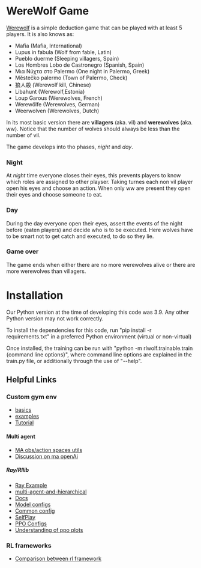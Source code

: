# WereWolf Game
[Werewolf](https://en.wikipedia.org/wiki/Werewolf_social_deduction_game) is a simple deduction game that can be played with at least 5 players. It is also knows as:

- Mafia (Mafia, International)
- Lupus in fabula (Wolf from fable, Latin)
- Pueblo duerme (Sleeping villagers, Spain)
- Los Hombres Lobo de Castronegro (Spanish, Spain)
- Μια Νύχτα στο Palermo (One night in Palermo, Greek)
- Městečko palermo (Town of Palermo, Check)
- 狼人殺 (Werewolf kill, Chinese)
- Libahunt (Werewolf,Estonia)
- Loup Garous (Werewolves, French)
- Werewölfe (Werewolves, German)
- Weerwolven (Werewolves, Dutch)

In its most basic version there are __villagers__ (aka. vil) and __werewolves__ (aka.  ww). 
Notice that the number of wolves should always be less than the number of vil.

The game develops into tho phases, _night_ and _day_.

### Night
At _night_ time everyone closes their eyes, this prevents players to know which roles are assigned to other playser. 
Taking turnes each non vil player open his eyes and choose an action.
When only ww are present they open their eyes and choose someone to eat.

### Day
During the day everyone open their eyes, assert the events of the night before (eaten players) and decide who is to be executed.
Here wolves have to be smart not to get catch and executed, to do so they lie.

### Game over
The game ends when either there are no more werewolves alive or there are more werewolves than villagers.

# Installation

Our Python version at the time of developing this code was 3.9. Any other Python version may not work correctly.

To install the dependencies for this code, run "pip install -r requirements.txt" in a preferred Python environment (virtual or non-virtual)

Once installed, the training can be run with "python -m rlwolf.trainable.train {command line options}", where 
command line options are explained in the train.py file, or additionally through the use of "--help".

## Helpful Links

### Custom gym env
- [basics](https://medium.com/@apoddar573/making-your-own-custom-environment-in-gym-c3b65ff8cdaa)
- [examples](https://stackoverflow.com/questions/45068568/how-to-create-a-new-gym-environment-in-openai)
- [Tutorial](https://ai-mrkogao.github.io/reinforcement%20learning/openaigymtutorial/)

#### Multi agent
- [MA obs/action spaces utils](https://github.com/koulanurag/ma-gym/tree/master/ma_gym/envs/utils)
- [Discussion on ma openAi](https://github.com/openai/gym/issues/934)

##### Ray/Rllib
- [Ray Example](https://github.com/ray-project/ray/blob/master/rllib/examples/rock_paper_scissors_multiagent.py)
- [multi-agent-and-hierarchical](https://ray.readthedocs.io/en/latest/rllib-env.html#multi-agent-and-hierarchical)
- [Docs](https://ray.readthedocs.io/en/latest/index.html)
- [Model configs](https://ray.readthedocs.io/en/latest/rllib-models.html#built-in-model-parameters)
- [Common config](https://ray.readthedocs.io/en/latest/rllib-training.html#common-parameters)
- [SelfPlay](https://github.com/ray-project/ray/issues/6669)
- [PPO Configs](https://github.com/ray-project/ray/blob/4633d81c390fd33d54aa62a5eb43fe104062bb41/rllib/agents/ppo/ppo.py#L19)
- [Understanding of ppo plots](https://medium.com/aureliantactics/understanding-ppo-plots-in-tensorboard-cbc3199b9ba2)

### RL frameworks
- [Comparison between rl framework](https://winderresearch.com/a-comparison-of-reinforcement-learning-frameworks-dopamine-rllib-keras-rl-coach-trfl-tensorforce-coach-and-more/)
